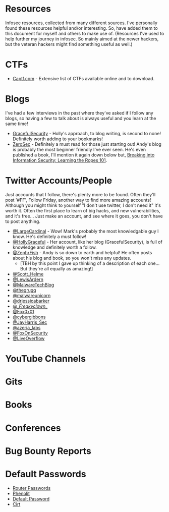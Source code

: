 # Resources
Infosec resources, collected from many different sources. I've personally found these resources helpful and/or interesting. So, have added them to this document for myself and others to make use of. (Resources I've used to help further my journey in infosec. So mainly aimed at the newer hackers, but the veteran hackers might find something useful as well.)

# CTFs

* [Captf.com](http://captf.com/practice-ctf/) - Extensive list of CTFs available online and to download.

# Blogs

I've had a few interviews in the past where they've asked if I follow any blogs, so having a few to talk about is always useful and you learn at the same time!

* [GracefulSecurity](https://www.gracefulsecurity.com/) - Holly's approach, to blog writing, is second to none! Definitely worth adding to your bookmarks!
* [ZeroSec](https://blog.zsec.uk/) - Definitely a must read for those just starting out! Andy's blog is probably the most beginner friendly I've ever seen. He's even published a book, I'll mention it again down below but, [Breaking into Information Security: Learning the Ropes 101](https://leanpub.com/ltr101-breaking-into-infosec).


# Twitter Accounts/People

Just accounts that I follow, there's plenty more to be found. Often they'll post '#FF', Follow Friday, another way to find more amazing accounts! Although you might think to yourself "I don't use twitter, I don't need it" it's worth it. Often the first place to learn of big hacks, and new vulnerabilities, and it's free... Just make an account, and see where it goes, you don't have to post anything.

* [@LargeCardinal](https://twitter.com/LargeCardinal) - Wow! Mark's probably the most knowledgable guy I know. He's definitely a must follow!
* [@HollyGraceful](https://twitter.com/HollyGraceful) - Her account, like her blog (GracefulSecurity), is full of knowledge and definitely worth a follow.
* [@ZephrFish](https://twitter.com/ZephrFish) - Andy is so down to earth and helpful! He often posts about his blog and book, so you won't miss any updates.
  - [TBH by this point I gave up thinking of a description of each one... But they're all equally as amazing!]
* [@Scott_Helme](https://twitter.com/Scott_Helme)
* [@LewisArdern](https://twitter.com/LewisArdern)
* [@MalwareTechBlog](https://twitter.com/MalwareTechBlog)
* [@thegrugq](https://twitter.com/thegrugq)
* [@malwareunicorn](https://twitter.com/malwareunicorn)
* [@drjessicabarker](https://twitter.com/drjessicabarker)
* [@\__Freakyclown__](https://twitter.com/__Freakyclown__)
* [@Fox0x01](https://twitter.com/Fox0x01)
* [@cybergibbons](https://twitter.com/cybergibbons)
* [@JayHarris_Sec](https://twitter.com/JayHarris_Sec)
* [@azeria_labs](https://twitter.com/azeria_labs)
* [@FoxOnSecurity](https://twitter.com/FoxOnSecurity)
* [@LiveOverflow](https://twitter.com/LiveOverflow)

# YouTube Channels

# Gits

# Books

# Conferences

# Bug Bounty Reports

# Default Passwords

* [Router Passwords](https://routerpasswords.com/)
* [Phenolit](http://www.phenoelit.org/dpl/dpl.html)
* [Default Password](http://www.defaultpassword.com/)
* [Cirt](https://cirt.net/passwords)

